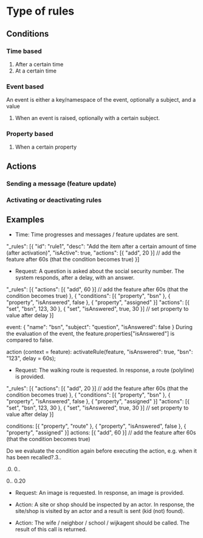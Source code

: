 # Type of rules

## Conditions

### Time based

1. After a certain time
2. At a certain time

### Event based

An event is either a key/namespace of the event, optionally a subject, and a value

1. When an event is raised, optionally with a certain subject.

### Property based

1. When a certain property

## Actions

### Sending a message (feature update)

### Activating or deactivating rules


## Examples

* Time: Time progresses and messages / feature updates are sent.

"_rules": [{
    "id": "rule1",
    "desc": "Add the item after a certain amount of time (after activation)",
    "isActive": true,
    "actions": [{ "add", 20 }] // add the feature after 60s (that the condition becomes true)
}]

* Request: A question is asked about the social security number. The system responds, after a delay, with an answer.

"_rules": [{
    "actions": [{ "add", 60 }] // add the feature after 60s (that the condition becomes true)
}, {
    "conditions": [{ "property", "bsn" }, { "property", "isAnswered", false }, { "property", "assigned" }]
    "actions": [{ "set", "bsn", 123, 30 }, { "set", "isAnswered", true, 30 }] // set property to value after delay
}]

event: { "name": "bsn", "subject": "question", "isAnswered": false }
During the evaluation of the event, the feature.properties["isAnswered"] is compared to false.

action (context = feature): activateRule(feature, "isAnswered": true, "bsn": "123", delay = 60s);

* Request: The walking route is requested. In response, a route (polyline) is provided.

"_rules": [{
    "actions": [{ "add", 20 }] // add the feature after 60s (that the condition becomes true)
}, {
    "conditions": [{ "property", "bsn" }, { "property", "isAnswered", false }, { "property", "assigned" }]
    "actions": [{ "set", "bsn", 123, 30 }, { "set", "isAnswered", true, 30 }] // set property to value after delay
}]

conditions: [{ "property", "route" }, { "property", "isAnswered", false }, { "property", "assigned" }]
actions: [{ "add", 60 }] // add the feature after 60s (that the condition becomes true)

Do we evaluate the condition again before executing the action, e.g. when it has been recalled?.3..

.0.
0..

0..
0.20

* Request: An image is requested. In response, an image is provided.

* Action: A site or shop should be inspected by an actor. In response, the site/shop is visited by an actor and a result is sent (kid (not) found).

* Action: The wife / neighbor / school / wijkagent should be called. The result of this call is returned.
